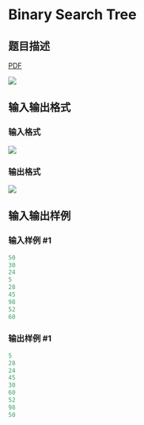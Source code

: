 # Binary Search Tree

## 题目描述

[problemUrl]: https://uva.onlinejudge.org/index.php?option=com_onlinejudge&Itemid=8&category=278&page=show_problem&problem=3769

[PDF](https://uva.onlinejudge.org/external/123/p12347.pdf)

![](https://cdn.luogu.com.cn/upload/vjudge_pic/UVA12347/e872a6d3cc1028ef59d9e0b5a344cf7bc0e5507b.png)

## 输入输出格式

### 输入格式

![](https://cdn.luogu.com.cn/upload/vjudge_pic/UVA12347/3ea8ccb7394adc7cecac09e4c07b1c5e8fe2948c.png)

### 输出格式

![](https://cdn.luogu.com.cn/upload/vjudge_pic/UVA12347/29ec2a542ad75c3e38f3b72fb4311bc8f62e77b2.png)

## 输入输出样例

### 输入样例 #1

```cpp
50
30
24
5
28
45
98
52
60
```


### 输出样例 #1

```cpp
5
28
24
45
30
60
52
98
50
```


